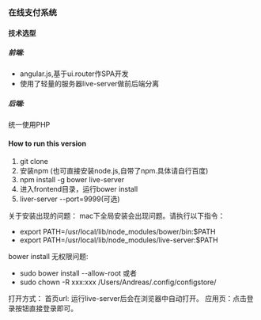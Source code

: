 ### 在线支付系统

#### 技术选型
##### 前端:
* angular.js,基于ui.router作SPA开发
* 使用了轻量的服务器live-server做前后端分离

##### 后端:
统一使用PHP

#### How to run this version
1. git clone
2. 安装npm (也可直接安装node.js,自带了npm.具体请自行百度)
3. npm install -g bower live-server
4. 进入frontend目录，运行bower install
5. liver-server --port=9999(可选)

关于安装出现的问题：
mac下全局安装会出现问题。请执行以下指令：
* export PATH=/usr/local/lib/node_modules/bower/bin:$PATH
* export PATH=/usr/local/lib/node_modules/live-server:$PATH

bower install 无权限问题:
* sudo bower install --allow-root 
或者
* sudo chown -R xxx:xxx /Users/Andreas/.config/configstore/

打开方式：
首页url:  运行live-server后会在浏览器中自动打开。
应用页：点击登录按钮直接登录即可。